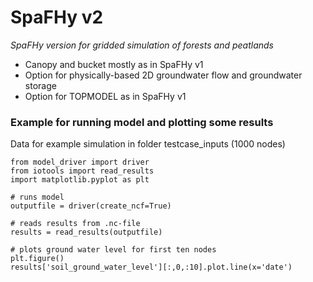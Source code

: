 # SpaFHy v2

*SpaFHy version for gridded simulation of forests and peatlands*

 - Canopy and bucket mostly as in SpaFHy v1
 - Option for physically-based 2D groundwater flow and groundwater storage
 - Option for TOPMODEL as in SpaFHy v1

### Example for running model and plotting some results
Data for example simulation in folder testcase_inputs (1000 nodes)
```
from model_driver import driver
from iotools import read_results
import matplotlib.pyplot as plt

# runs model
outputfile = driver(create_ncf=True)

# reads results from .nc-file
results = read_results(outputfile)

# plots ground water level for first ten nodes
plt.figure()
results['soil_ground_water_level'][:,0,:10].plot.line(x='date')

